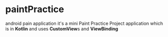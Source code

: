 # paintPractice
android pain application
it's a mini Paint Practice Project application which is in **Kotlin** and uses **CustomView**s and **ViewBinding**
